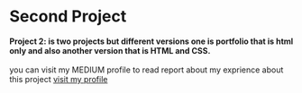 <h1>Second Project</h1>

**Project 2: is two projects but different versions one is portfolio that is html only and also another version that is HTML and CSS.**
<br>
<br>
you can visit my MEDIUM profile to read report about my exprience about this project [visit my profile](https://medium.com/@najmamahad88/the-first-week-at-citycot-university-ihub-basic-html-website-project-81a23355f8bd)
